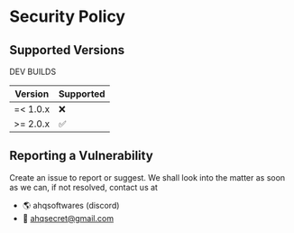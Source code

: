 # Security Policy

## Supported Versions

DEV BUILDS

|  Version  | Supported  |
| --------- | ---------- |
| =< 1.0.x  | :x:        |
| >= 2.0.x  | ✅        |

## Reporting a Vulnerability

Create an issue to report or suggest. We shall look into the matter as soon as we can, if not resolved, contact us at

- 🌎 ahqsoftwares (discord)
- 📨 ahqsecret@gmail.com
